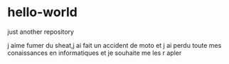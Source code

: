 # hello-world
just another repository
 
 
 
 
j aime fumer du sheat,j ai fait un accident de moto et j ai perdu toute mes conaissances en informatiques et je souhaite me les r apler

